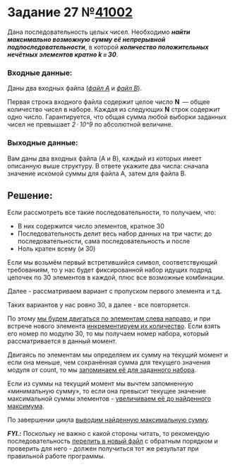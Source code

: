 # Задание 27 №[41002](https://inf-ege.sdamgia.ru/problem?id=41002)

Дана последовательность целых чисел. Необходимо _**найти максимально возможную сумму её непрерывной подпоследовательности**_, в которой _**количество положительных нечётных элементов кратно k = 30**_.

### Входные данные:

Даны два входных файла (_[файл A](./27-A.txt)_ и _[файл B](https://inf-ege.sdamgia.ru/get_file?id=99379)_).

Первая строка входного файла содержит целое число **N**  — общее количество чисел в наборе. Каждая из следующих **N** строк содержит одно число. Гарантируется, что общая сумма любой выборки заданных чисел не превышает _2 · 10^9_ по абсолютной величине.

### Выходные данные:

Вам даны два входных файла (A и B), каждый из которых имеет описанную выше структуру. В ответе укажите два числа: сначала значение искомой суммы для файла A, затем для файла B.

## Решение:

Если рассмотреть все такие последовательности, то получаем, что:

* В них содержится число элементов, кратное 30
* Последовательность делит весь набор данных на три части: до последовательности, сама последовательность и после
* Ноль кратен всему (и 30)

Если мы возьмём первый встретившийся символ, соответствующий требованиям, то у нас будет фиксированной набор идущих подряд цепочек по 30 элементов в каждой, плюс все возможные комбинации.

Далее - рассматриваем вариант с пропуском первого элемента и т.д. 

Таких вариантов у нас ровно 30, а далее - все повторяется.

По этому [мы будем двигаться по элементам слева направо](eg27.cpp#L23-L25), и при встрече нового элемента [инкрементируем их количество]((eg27.cpp#L26)). Если взять его номер по модулю 30, то мы получаем номер набора, который рассматривается в данный момент.

Двигаясь по элементам мы определяем их сумму на текущий момент и если она меньше, чем сохранённая сумма для текущего значения модуля от count, то мы [запоминаем её для заданного набора](eg27.cpp#L28).

Если из суммы на текущий момент мы вычтем запомненную «минимальную сумму», то если она превысит текущее значение максимальной суммы элементов - [увеличиваем её до найденного максимума](eg27.cpp#L29).

По завершении цикла [выводим найденную максимальную сумму](eg27.cpp#L31).

_**FYI.:**_ Поскольку не важно с какой стороны читать, то рекомендую последовательность [перелить в новый файл](./eg27-reverse.cpp) с обратным порядком и проверить для него - должен получиться тот же результат при правильной работе программы.
